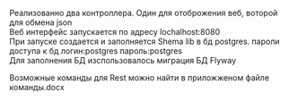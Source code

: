 
Реализованно два контроллера. Один для отоброжения веб, воторой для обмена json<br>
Веб интерфейс запускается по адресу lochalhost:8080<br>
При запуске создается и заполняется Shema lib в бд postgres. пароли доступа к бд логин:postgres пароль:postgres <br>
Для заполнения БД изспользовалось миграция БД Flyway<br>

Возможные команды для Rest можно найти в приложженом файле команды.docx
